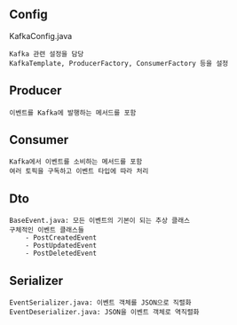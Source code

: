 ## Config

KafkaConfig.java

```text
Kafka 관련 설정을 담당
KafkaTemplate, ProducerFactory, ConsumerFactory 등을 설정
```

## Producer
    
```text
이벤트를 Kafka에 발행하는 메서드를 포함
```

## Consumer

```text
Kafka에서 이벤트를 소비하는 메서드를 포함
여러 토픽을 구독하고 이벤트 타입에 따라 처리

```

## Dto

```text
BaseEvent.java: 모든 이벤트의 기본이 되는 추상 클래스
구체적인 이벤트 클래스들
    - PostCreatedEvent
    - PostUpdatedEvent
    - PostDeletedEvent
```

## Serializer

```text
EventSerializer.java: 이벤트 객체를 JSON으로 직렬화
EventDeserializer.java: JSON을 이벤트 객체로 역직렬화
```
